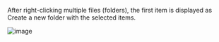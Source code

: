 After right-clicking multiple files (folders), the first item is displayed as Create a new folder with the selected items.

![image](https://github.com/MicaUI/Windows-Feedback/assets/6630660/c761dfcf-84d4-491b-8fdc-8ca58cdfddb0)
